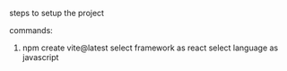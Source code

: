 steps to setup the project

commands:
1) npm create vite@latest
select framework as react
select language as javascript
